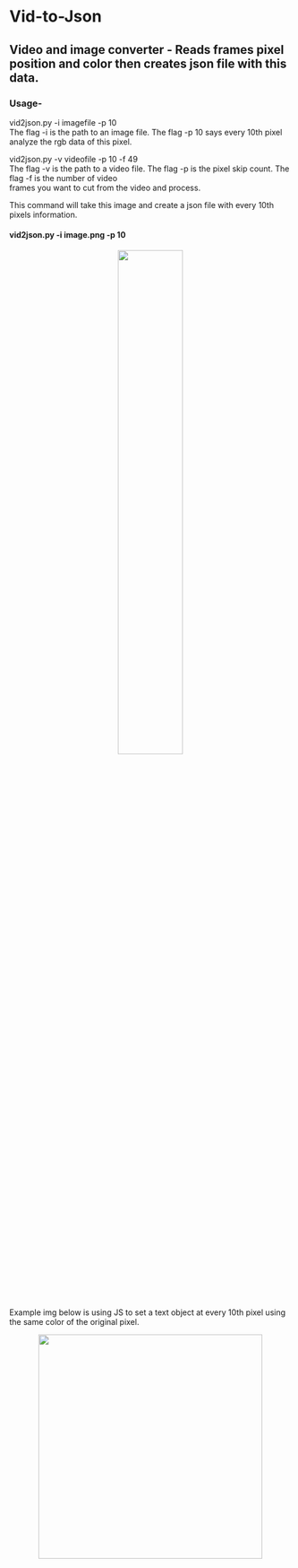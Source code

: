 # Vid-to-Json

## Video and image converter - Reads frames pixel position and color then creates json file with this data. 

### Usage-

  vid2json.py -i imagefile -p 10  
  The flag -i is the path to an image file. The flag -p 10 says every 10th pixel analyze the rgb data of this pixel.  
  
  vid2json.py -v videofile -p 10 -f 49   
  The flag -v is the path to a video file. The flag -p is the pixel skip count. The flag -f is the number of video  
  frames you want to cut from the video and process.










This command will take this image and create a json file with every 10th pixels information.    
#### vid2json.py -i image.png -p 10  

<p align="center"><img  src="https://user-images.githubusercontent.com/43976537/55663479-62067700-57ec-11e9-9aa2-1152dfabec31.png" width="48%"></p>

 
Example img below is using JS to set a text object at every 10th pixel using the same color of the original pixel.  

<p align="center"><img src="https://user-images.githubusercontent.com/43976537/55659988-147d1080-57d2-11e9-9409-1a8edd5c7813.png" width="400px"></p>


  
